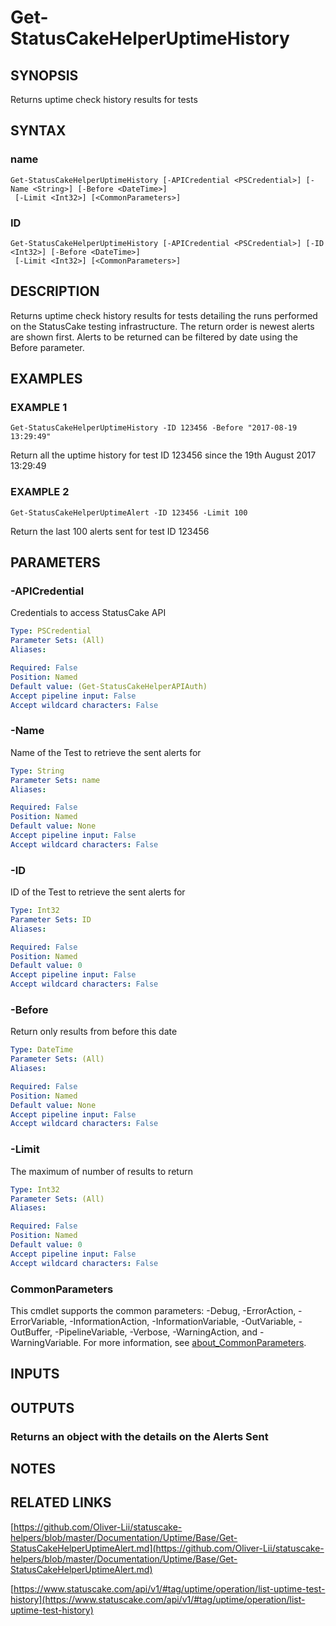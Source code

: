 # Get-StatusCakeHelperUptimeHistory

## SYNOPSIS
Returns uptime check history results for tests

## SYNTAX

### name
```
Get-StatusCakeHelperUptimeHistory [-APICredential <PSCredential>] [-Name <String>] [-Before <DateTime>]
 [-Limit <Int32>] [<CommonParameters>]
```

### ID
```
Get-StatusCakeHelperUptimeHistory [-APICredential <PSCredential>] [-ID <Int32>] [-Before <DateTime>]
 [-Limit <Int32>] [<CommonParameters>]
```

## DESCRIPTION
Returns uptime check history results for tests detailing the runs performed on the StatusCake testing infrastructure.
The return order is newest alerts are shown first.
Alerts to be returned can be filtered by date using the Before parameter.

## EXAMPLES

### EXAMPLE 1
```
Get-StatusCakeHelperUptimeHistory -ID 123456 -Before "2017-08-19 13:29:49"
```

Return all the uptime history for test ID 123456 since the 19th August 2017 13:29:49

### EXAMPLE 2
```
Get-StatusCakeHelperUptimeAlert -ID 123456 -Limit 100
```

Return the last 100 alerts sent for test ID 123456

## PARAMETERS

### -APICredential
Credentials to access StatusCake API

```yaml
Type: PSCredential
Parameter Sets: (All)
Aliases:

Required: False
Position: Named
Default value: (Get-StatusCakeHelperAPIAuth)
Accept pipeline input: False
Accept wildcard characters: False
```

### -Name
Name of the Test to retrieve the sent alerts for

```yaml
Type: String
Parameter Sets: name
Aliases:

Required: False
Position: Named
Default value: None
Accept pipeline input: False
Accept wildcard characters: False
```

### -ID
ID of the Test to retrieve the sent alerts for

```yaml
Type: Int32
Parameter Sets: ID
Aliases:

Required: False
Position: Named
Default value: 0
Accept pipeline input: False
Accept wildcard characters: False
```

### -Before
Return only results from before this date

```yaml
Type: DateTime
Parameter Sets: (All)
Aliases:

Required: False
Position: Named
Default value: None
Accept pipeline input: False
Accept wildcard characters: False
```

### -Limit
The maximum of number of results to return

```yaml
Type: Int32
Parameter Sets: (All)
Aliases:

Required: False
Position: Named
Default value: 0
Accept pipeline input: False
Accept wildcard characters: False
```

### CommonParameters
This cmdlet supports the common parameters: -Debug, -ErrorAction, -ErrorVariable, -InformationAction, -InformationVariable, -OutVariable, -OutBuffer, -PipelineVariable, -Verbose, -WarningAction, and -WarningVariable. For more information, see [about_CommonParameters](http://go.microsoft.com/fwlink/?LinkID=113216).

## INPUTS

## OUTPUTS

### Returns an object with the details on the Alerts Sent
## NOTES

## RELATED LINKS

[https://github.com/Oliver-Lii/statuscake-helpers/blob/master/Documentation/Uptime/Base/Get-StatusCakeHelperUptimeAlert.md](https://github.com/Oliver-Lii/statuscake-helpers/blob/master/Documentation/Uptime/Base/Get-StatusCakeHelperUptimeAlert.md)

[https://www.statuscake.com/api/v1/#tag/uptime/operation/list-uptime-test-history](https://www.statuscake.com/api/v1/#tag/uptime/operation/list-uptime-test-history)


